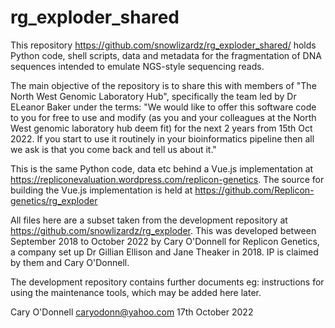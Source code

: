 # rg_exploder_shared
 
This repository https://github.com/snowlizardz/rg_exploder_shared/ holds Python code, shell scripts, data and metadata for the fragmentation of DNA sequences intended to emulate NGS-style sequencing reads. 

The main objective of the repository is to share this with members of "The North West Genomic Laboratory Hub", specifically the team led by Dr ELeanor Baker under the terms: "We would like to offer this software code to you for free to use and modify (as you and your colleagues at the North West genomic laboratory hub deem fit) for the next 2 years from 15th Oct 2022.  If you start to use it routinely in your bioinformatics pipeline then all we ask is that you come back and tell us about it."

This is the same Python code, data etc behind a Vue.js implementation at https://repliconevaluation.wordpress.com/replicon-genetics. 
The source for building the Vue.js implementation is held at https://github.com/Replicon-genetics/rg_exploder

All files here are a subset taken from the development repository at https://github.com/snowlizardz/rg_exploder. 
This was developed between September 2018 to October 2022 by Cary O'Donnell for Replicon Genetics, a company set up Dr Gillian Ellison and Jane Theaker in 2018. IP is claimed by them and Cary O'Donnell. 

The development repository contains further documents eg: instructions for using the maintenance tools, which may be added here later.

Cary O'Donnell caryodonn@yahoo.com 17th October 2022 
